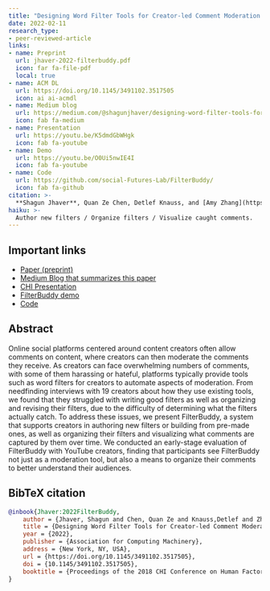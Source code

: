 ```yaml
---
title: "Designing Word Filter Tools for Creator-led Comment Moderation."
date: 2022-02-11
research_type: 
- peer-reviewed-article
links:
- name: Preprint
  url: jhaver-2022-filterbuddy.pdf
  icon: far fa-file-pdf
  local: true  
- name: ACM DL
  url: https://doi.org/10.1145/3491102.3517505
  icon: ai ai-acmdl    
- name: Medium blog
  url: https://medium.com/@shagunjhaver/designing-word-filter-tools-for-creator-led-comment-moderation-b2adc04585dd
  icon: fab fa-medium  
- name: Presentation
  url: https://youtu.be/K5dmdGbWHgk
  icon: fab fa-youtube
- name: Demo
  url: https://youtu.be/O0Ui5nwIE4I
  icon: fab fa-youtube
- name: Code
  url: https://github.com/social-Futures-Lab/FilterBuddy/
  icon: fab fa-github
citation: >-
  **Shagun Jhaver**, Quan Ze Chen, Detlef Knauss, and [Amy Zhang](https://homes.cs.washington.edu/~axz/) (2022), “Designing Word Filter Tools for Creator-led Comment Moderation,” *In Proceedings of the ACM CHI Conference on Human Factors in Computing Systems (CHI 2022).*
haiku: >-
  Author new filters / Organize filters / Visualize caught comments.
---
```


## Important links

- [Paper (preprint)](jhaver-2022-filterbuddy.pdf)
- [Medium Blog that summarizes this paper](https://medium.com/@shagunjhaver/designing-word-filter-tools-for-creator-led-comment-moderation-b2adc04585dd)
- [CHI Presentation](https://youtu.be/K5dmdGbWHgk)
- [FilterBuddy demo](https://youtu.be/O0Ui5nwIE4I)
- [Code](https://github.com/social-Futures-Lab/FilterBuddy/)

## Abstract

Online social platforms centered around content creators often allow comments on content, where creators can then moderate the comments they receive. As creators can face overwhelming numbers of comments, with some of them harassing or hateful, platforms typically provide tools such as word filters for creators to automate aspects of moderation. From needfinding interviews with 19 creators about how they use existing tools, we found that they struggled with writing good filters as well as organizing and revising their filters, due to the difficulty of determining what the filters actually catch. To address these issues, we present FilterBuddy, a system that supports creators in authoring new filters or building from pre-made ones, as well as organizing their filters and visualizing what comments are captured by them over time. We conducted an early-stage evaluation of FilterBuddy with YouTube creators, finding that participants see FilterBuddy not just as a moderation tool, but also a means to organize their comments to better understand their audiences.

## BibTeX citation

```bibtex
@inbook{Jhaver:2022FilterBuddy,
	author = {Jhaver, Shagun and Chen, Quan Ze and Knauss,Detlef and Zhang, Amy},
	title = {Designing Word Filter Tools for Creator-led Comment Moderation},
	year = {2022},
	publisher = {Association for Computing Machinery},
	address = {New York, NY, USA},
	url = {https://doi.org/10.1145/3491102.3517505},
	doi = {10.1145/3491102.3517505},
	booktitle = {Proceedings of the 2018 CHI Conference on Human Factors in Computing Systems},
}
```
